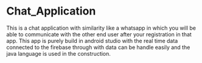 # Chat_Application
This is a chat application with similarity like a whatsapp in which you will be able to communicate with the other end user after your registration in that app. This app is purely build in android studio with the real time data connected to the firebase through with data can be handle easily and the java language is used in the construction. 
